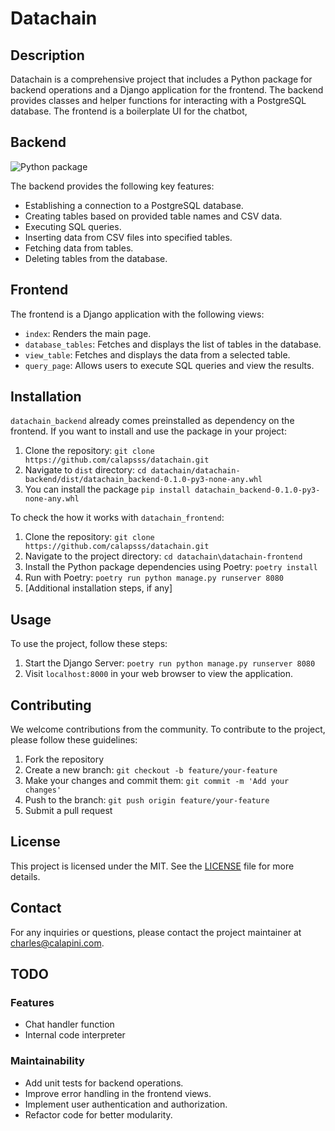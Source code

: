 # Datachain 

## Description

Datachain is a comprehensive project that includes a Python package for backend operations and a Django application for the frontend. The backend provides classes and helper functions for interacting with a PostgreSQL database. The frontend is a boilerplate UI for the chatbot, 

## Backend
![Python package](https://github.com/username/repository/workflows/Python%20package/badge.svg)

The backend provides the following key features:

- Establishing a connection to a PostgreSQL database.
- Creating tables based on provided table names and CSV data.
- Executing SQL queries.
- Inserting data from CSV files into specified tables.
- Fetching data from tables.
- Deleting tables from the database.

## Frontend

The frontend is a Django application with the following views:

- `index`: Renders the main page.
- `database_tables`: Fetches and displays the list of tables in the database.
- `view_table`: Fetches and displays the data from a selected table.
- `query_page`: Allows users to execute SQL queries and view the results.

## Installation

`datachain_backend` already comes preinstalled as dependency on the frontend. If you want to install and use the package in your project:
1. Clone the repository: `git clone https://github.com/calapsss/datachain.git`
2. Navigate to `dist` directory: `cd datachain/datachain-backend/dist/datachain_backend-0.1.0-py3-none-any.whl`
3. You can install the package `pip install datachain_backend-0.1.0-py3-none-any.whl`

To check the how it works with `datachain_frontend`:
1. Clone the repository: `git clone https://github.com/calapsss/datachain.git`
2. Navigate to the project directory: `cd datachain\datachain-frontend`
3. Install the Python package dependencies using Poetry: `poetry install`
4. Run with Poetry: `poetry run python manage.py runserver 8080`
5. [Additional installation steps, if any]

## Usage

To use the project, follow these steps:

1. Start the Django Server: `poetry run python manage.py runserver 8080`
2. Visit `localhost:8000` in your web browser to view the application.

## Contributing

We welcome contributions from the community. To contribute to the project, please follow these guidelines:

1. Fork the repository
2. Create a new branch: `git checkout -b feature/your-feature`
3. Make your changes and commit them: `git commit -m 'Add your changes'`
4. Push to the branch: `git push origin feature/your-feature`
5. Submit a pull request

## License

This project is licensed under the MIT. See the [LICENSE](LICENSE) file for more details.

## Contact

For any inquiries or questions, please contact the project maintainer at [charles@calapini.com](mailto:charles@calapini.com).

## TODO

### Features
- Chat handler function
- Internal code interpreter

### Maintainability
- Add unit tests for backend operations.
- Improve error handling in the frontend views.
- Implement user authentication and authorization.
- Refactor code for better modularity.
